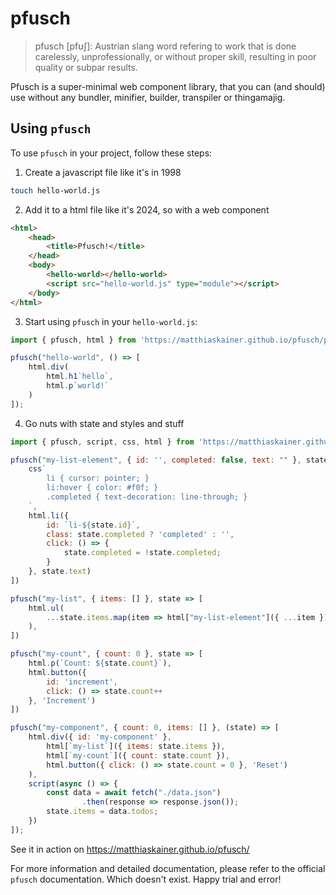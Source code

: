 # pfusch

> pfusch [pfʊʃ]: Austrian slang word refering to work that is done carelessly, unprofessionally, or without proper skill, resulting in poor quality or subpar results. 

Pfusch is a super-minimal web component library, that you can (and should) use without any bundler, minifier, builder, transpiler or thingamajig. 

## Using `pfusch`

To use `pfusch` in your project, follow these steps:

1. Create a javascript file like it's in 1998

```bash
touch hello-world.js
```

2. Add it to a html file like it's 2024, so with a web component

```html
<html>
    <head>
        <title>Pfusch!</title>
    </head>
    <body>
        <hello-world></hello-world>
        <script src="hello-world.js" type="module"></script>
    </body>
</html>
```

3. Start using `pfusch` in your `hello-world.js`:

```javascript
import { pfusch, html } from 'https://matthiaskainer.github.io/pfusch/pfusch.js';

pfusch("hello-world", () => [
    html.div(
        html.h1`hello`,
        html.p`world!`
    )
]);
```

4. Go nuts with state and styles and stuff

```js
import { pfusch, script, css, html } from 'https://matthiaskainer.github.io/pfusch/pfusch.js';

pfusch("my-list-element", { id: '', completed: false, text: "" }, state => [
    css`
        li { cursor: pointer; }
        li:hover { color: #f0f; }
        .completed { text-decoration: line-through; }
    `,
    html.li({
        id: `li-${state.id}`,
        class: state.completed ? 'completed' : '',
        click: () => {
            state.completed = !state.completed;
        }
    }, state.text)
])

pfusch("my-list", { items: [] }, state => [
    html.ul(
        ...state.items.map(item => html["my-list-element"]({ ...item }))
    ),
])

pfusch("my-count", { count: 0 }, state => [
    html.p(`Count: ${state.count}`),
    html.button({
        id: 'increment',
        click: () => state.count++
    }, 'Increment')
])

pfusch("my-component", { count: 0, items: [] }, (state) => [
    html.div({ id: 'my-component' },
        html[`my-list`]({ items: state.items }),
        html[`my-count`]({ count: state.count }),
        html.button({ click: () => state.count = 0 }, 'Reset')
    ),
    script(async () => {
        const data = await fetch("./data.json")
                .then(response => response.json());
        state.items = data.todos;
    })
]);
```

See it in action on https://matthiaskainer.github.io/pfusch/

For more information and detailed documentation, please refer to the official `pfusch` documentation. Which doesn't exist. Happy trial and error!
